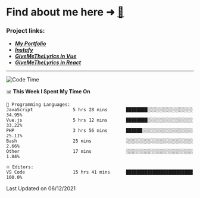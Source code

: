 # Find about me here ➜ [🧑](https://pauabella.dev)

### Project links:
- ***[My Portfolio](https://pauabella.dev)***
- ***[Instafy](https://instafy.me)***
- ***[GiveMeTheLyrics in Vue](https://lyrics.pauabella.dev)***
- ***[GiveMeTheLyrics in React](https://pauabella.dev/GiveMeTheLyrics)***

---
<!--START_SECTION:waka-->
![Code Time](http://img.shields.io/badge/Code%20Time-717%20hrs%2017%20mins-blue)

📊 **This Week I Spent My Time On** 

```text
💬 Programming Languages: 
JavaScript               5 hrs 28 mins       ████████░░░░░░░░░░░░░░░░░   34.95% 
Vue.js                   5 hrs 12 mins       ████████░░░░░░░░░░░░░░░░░   33.22% 
PHP                      3 hrs 56 mins       ██████░░░░░░░░░░░░░░░░░░░   25.11% 
Bash                     25 mins             ░░░░░░░░░░░░░░░░░░░░░░░░░   2.66% 
Other                    17 mins             ░░░░░░░░░░░░░░░░░░░░░░░░░   1.84%

🔥 Editors: 
VS Code                  15 hrs 41 mins      █████████████████████████   100.0%

```


 Last Updated on 06/12/2021
<!--END_SECTION:waka-->

